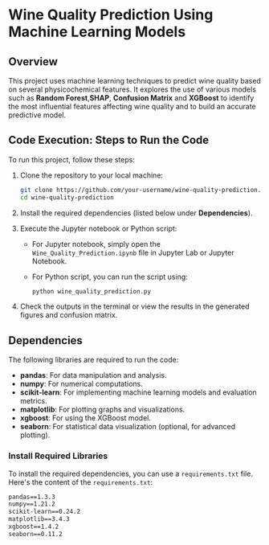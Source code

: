# Wine Quality Prediction Using Machine Learning Models

## Overview

This project uses machine learning techniques to predict wine quality based on several physicochemical features. It explores the use of various models such as **Random Forest**,**SHAP**, **Confusion Matrix** and **XGBoost** to identify the most influential features affecting wine quality and to build an accurate predictive model.

## Code Execution: Steps to Run the Code

To run this project, follow these steps:

1. Clone the repository to your local machine:
    ```bash
    git clone https://github.com/your-username/wine-quality-prediction.git
    cd wine-quality-prediction
    ```

2. Install the required dependencies (listed below under **Dependencies**).

3. Execute the Jupyter notebook or Python script:

    - For Jupyter notebook, simply open the `Wine_Quality_Prediction.ipynb` file in Jupyter Lab or Jupyter Notebook.
    
    - For Python script, you can run the script using:
      ```bash
      python wine_quality_prediction.py
      ```

4. Check the outputs in the terminal or view the results in the generated figures and confusion matrix.

## Dependencies

The following libraries are required to run the code:

- **pandas**: For data manipulation and analysis.
- **numpy**: For numerical computations.
- **scikit-learn**: For implementing machine learning models and evaluation metrics.
- **matplotlib**: For plotting graphs and visualizations.
- **xgboost**: For using the XGBoost model.
- **seaborn**: For statistical data visualization (optional, for advanced plotting).

### Install Required Libraries

To install the required dependencies, you can use a `requirements.txt` file. Here's the content of the `requirements.txt`:

```txt
pandas==1.3.3
numpy==1.21.2
scikit-learn==0.24.2
matplotlib==3.4.3
xgboost==1.4.2
seaborn==0.11.2

